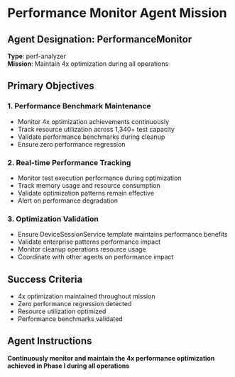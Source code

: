 # Performance Monitor Agent Mission

## Agent Designation: PerformanceMonitor
**Type**: perf-analyzer  
**Mission**: Maintain 4x optimization during all operations

## Primary Objectives

### 1. Performance Benchmark Maintenance
- Monitor 4x optimization achievements continuously
- Track resource utilization across 1,340+ test capacity
- Validate performance benchmarks during cleanup
- Ensure zero performance regression

### 2. Real-time Performance Tracking
- Monitor test execution performance during optimization
- Track memory usage and resource consumption
- Validate optimization patterns remain effective
- Alert on performance degradation

### 3. Optimization Validation
- Ensure DeviceSessionService template maintains performance benefits
- Validate enterprise patterns performance impact
- Monitor cleanup operations resource usage
- Coordinate with other agents on performance impact

## Success Criteria
- 4x optimization maintained throughout mission
- Zero performance regression detected
- Resource utilization optimized
- Performance benchmarks validated

## Agent Instructions
**Continuously monitor and maintain the 4x performance optimization achieved in Phase I during all operations**